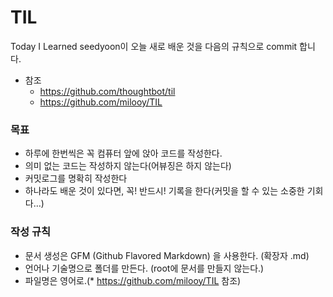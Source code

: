 
# TIL
Today I Learned
seedyoon이 오늘 새로 배운 것을 다음의 규칙으로 commit 합니다. 

  * 참조
    * https://github.com/thoughtbot/til
    * https://github.com/milooy/TIL


### 목표
* 하루에 한번씩은 꼭 컴퓨터 앞에 앉아 코드를 작성한다.
* 의미 없는 코드는 작성하지 않는다(어뷰징은 하지 않는다)
* 커밋로그를 명확히 작성한다
* 하나라도 배운 것이 있다면, 꼭! 반드시! 기록을 한다(커밋을 할 수 있는 소중한 기회다…)

### 작성 규칙
 * 문서 생성은 GFM (Github Flavored Markdown) 을 사용한다. (확장자 .md)  
 * 언어나 기술명으로 폴더를 만든다. (root에 문서를 만들지 않는다.)
 * 파일명은 영어로.(* https://github.com/milooy/TIL 참조)
